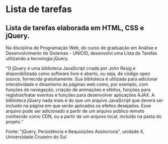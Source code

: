 # Lista de tarefas

## Lista de tarefas elaborada em HTML, CSS e jQuery.

Na disciplina de Programação Web, do curso de graduação em Análise e Desenvolvimento de Sistemas - UNICID, desenvolvi uma Lista de Tarefas utilizando a tecnologia jQuery.

"O jQuery é uma biblioteca JavaScript criada por John Resig e disponibilizada como
software livre e aberto, ou seja, de código open source, fornecida gratuitamente.
Sua biblioteca é utilizada para adicionar interatividade e dinamismo às páginas
web como, por exemplo, com funções de navegação, criação de animações e efeitos,
funções para registrar/tratar eventos e funções para desenvolver aplicações
AJAX.
A biblioteca jQuery nada mais é do que um arquivo JavaScript que deverá ser incluído
na página em que serão aplicados os efeitos desejados. Esse arquivo pode
ser adicionado a partir de um arquivo público remoto conhecido como CDN, ou
a partir de um arquivo local, incluído na pasta do projeto."

Fonte: "jQuery, Persistência e Requisições Assíncrona", unidade 4, Universidade Cruzeiro do Sul